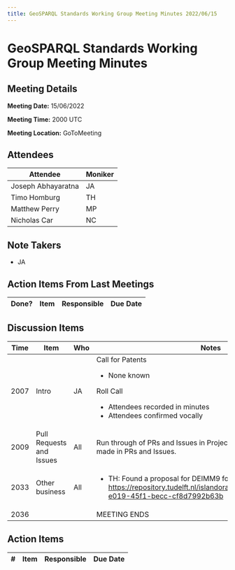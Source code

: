 ```yaml
---
title: GeoSPARQL Standards Working Group Meeting Minutes 2022/06/15
---
```

# GeoSPARQL Standards Working Group Meeting Minutes
## Meeting Details
**Meeting Date:** 15/06/2022

**Meeting Time:** 2000 UTC

**Meeting Location:** GoToMeeting  

## Attendees
Attendee | Moniker |
---- | ---- |
Joseph Abhayaratna | JA |
Timo Homburg | TH |
Matthew Perry | MP |
Nicholas Car | NC |

## Note Takers
- JA

## Action Items From Last Meetings
Done? | Item | Responsible | Due Date |
---- | ---- | ---- | --- |


## Discussion Items
Time | Item | Who | Notes |
---- | ---- | ---- | ---- |
2007 | Intro | JA | Call for Patents<ul><li>None known</li></ul>Roll Call<ul><li>Attendees recorded in minutes</li><li>Attendees confirmed vocally</li></ul> |
2009 | Pull Requests and Issues | All | Run through of PRs and Issues in Project. All comments and updates made in PRs and Issues. |
2033 | Other business | All | <ul><li>TH: Found a proposal for DEIMM9 for 3D. https://repository.tudelft.nl/islandora/object/uuid%3A09075b7e-e019-45f1-becc-cf8d7992b63b</li></ul> |
2036 | | | MEETING ENDS |

## Action Items
\# | Item | Responsible | Due Date |
---- | ---- | ---- | ---- |
